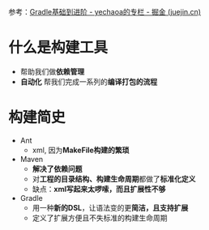 参考：[Gradle基础到进阶 - yechaoa的专栏 - 掘金 (juejin.cn)](https://juejin.cn/column/7123935861976072199)

# 什么是构建工具
- 帮助我们做**依赖管理**
- **自动化** 帮我们完成一系列的**编译打包的流程**

# 构建简史
- Ant
    - xml, 因为**MakeFile构建的繁琐**
- Maven
    - **解决了依赖问题**
    - 对**工程的目录结构、构建生命周期**都做了**标准化定义**
    - 缺点：**xml写起来太啰嗦，而且扩展性不够**
- Gradle
    - 用一种**新的DSL**，让语法变的更**简洁，且支持扩展**
    - 定义了扩展方便且不失标准的构建生命周期
